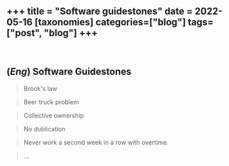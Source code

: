 +++
title = "Software guidestones"
date = 2022-05-16
[taxonomies]
categories=["blog"]
tags=["post", "blog"]
+++
---
<br>

## (*Eng*) Software Guidestones
> Brook's law

> Beer truck problem

> Collective ownership

> No dublication

> Never work a second week in a row with overtime.

> ...